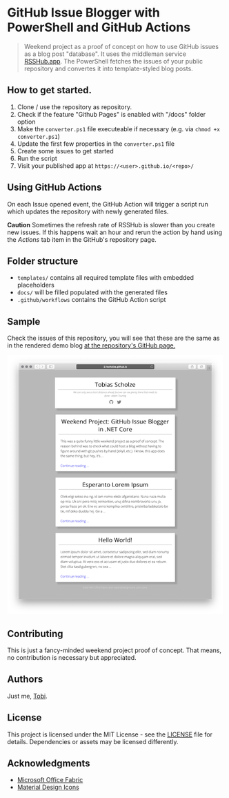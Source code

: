 GitHub Issue Blogger with PowerShell and GitHub Actions
======
> Weekend project as a proof of concept on how to use GitHub issues as a blog post "database". It uses the middleman service [RSSHub.app](https://rsshub.app). The PowerShell fetches the issues of your public repository and convertes it into template-styled blog posts.

## How to get started.

1. Clone / use the repository as repository.
2. Check if the feature "Github Pages" is enabled with "/docs" folder option
2. Make the `converter.ps1` file executeable if necessary (e.g. via `chmod +x converter.ps1`)
2. Update the first few properties in the `converter.ps1` file
3. Create some issues to get started
4. Run the script
5. Visit your published app at `https://<user>.github.io/<repo>/`

## Using GitHub Actions
On each Issue opened event, the GitHub Action will trigger a script run which updates the repository with newly generated files.

**Caution**
Sometimes the refresh rate of RSSHub is slower than you create new issues. If this happens wait an hour and rerun the action by hand using the *Actions* tab item in the GitHub's repository page.

## Folder structure
- `templates/` contains all required template files with embedded placeholders
- `docs/` will be filled populated with the generated files
- `.github/workflows` contains the GitHub Action script

## Sample
Check the issues of this repository, you will see that these are the same as in the rendered demo blog [at the repository's GitHub page.](https://tscholze.github.io/powershell-github-issue-blogger/)

![Sample blog screenshot](sample-blog.png)

## Contributing
This is just a fancy-minded weekend project proof of concept. That means, no contribution is necessary but appreciated.

## Authors
Just me, [Tobi]([https://tscholze.github.io).

## License
This project is licensed under the MIT License - see the [LICENSE](LICENSE) file for details.
Dependencies or assets may be licensed differently.

## Acknowledgments
- [Microsoft Office Fabric](https://developer.microsoft.com/en-us/fabric)
- [Material Design Icons](http://materialdesignicons.com)
